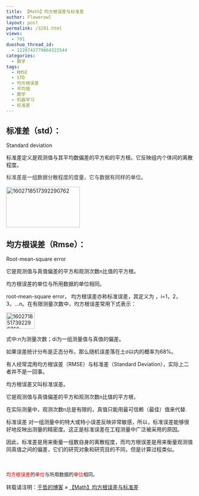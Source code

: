 ```yaml
---
title: 【Math】均方根误差与标准差
author: Flowerowl
layout: post
permalink: /3291.html
views:
  - 791
duoshuo_thread_id:
  - 1220743779864322544
categories:
  - 数学
tags:
  - RMSE
  - STD
  - 均方根误差
  - 平均值
  - 数学
  - 机器学习
  - 标准差
---
```

## 标准差（std）：

<span style="font-size: 14px;">Standard deviation</span>

<span style="font-size: 14px;">标准差定义是观测值与其平均数偏差的平方和的平方根。它反映组内个体间的离散程度。</span>

<span style="color: #333333; font-family: SimSun, 宋体, 'Arial Narrow'; font-size: 14px; line-height: 22px;">标准差是一组数据分散程度的度量，它与数据有同样的单位。</span>

<img title="1602718517392290762.jpg" src="http://lazynight.me/wp-content/uploads/2013/12/1602718517392290762.jpg" alt="1602718517392290762" width="199" height="109" border="0" />

## 均方根误差（Rmse）：

<span style="font-size: 14px;">Root-mean-square error</span>

<span style="font-size: 14px;">它是观测值与真值偏差的平方和观测次数n比值的平方根。</span>

<span style="font-size: 14px;">均方根误差的单位与所用数据的单位相同。</span>

<span style="font-size: 14px;">root-mean-square error， 均方根误差亦称标准误差，其定义为 ，i=1，2，3，…n。在有限测量次数中，均方根误差常用下式表示：</span>

<span style="font-size: 14px;"><img title="1602718517392290760.jpg" src="http://lazynight.me/wp-content/uploads/2013/12/1602718517392290760.jpg" alt="1602718517392290760" width="77" height="44" border="0" /> </span>

<span style="font-size: 14px;">式中:n为测量次数；di为一组测量值与真值的偏差。</span>

<span style="font-size: 14px;">如果误差统计分布是正态分布，那么随机误差落在土σ以内的概率为68%。 </span>

<span style="font-size: 14px;">有人经常混用均方根误差（RMSE）与标准差（Standard Deviation），实际上二者并不是一回事。</span>

<span style="font-size: 14px;">均方根误差又叫标准误差。</span>

<span style="font-size: 14px; font-family: Helvetica;">它是观测值与真值偏差的平方和观测次数n比值的平方根，</span>

<span style="font-size: 14px; font-family: Helvetica;">在实际测量中，观测次数n总是有限的，真值只能用最可信赖（最佳）值来代替.</span>

<span style="font-size: 14px; font-family: Helvetica;">标准误差 对一组测量中的特大或特小误差反映非常敏感，所以，标准误差能够很好地反映出测量的精密度。这正是标准误差在工程测量中广泛被采用的原因。</span>

<span style="font-size: 14px; font-family: Helvetica;">因此，标准差是用来衡量一组数自身的离散程度，而均方根误差是用来衡量观测值同真值之间的偏差，它们的研究对象和研究目的不同，但是计算过程类似。</span>

<span style="color: #333333; font-family: Helvetica; font-size: 14px; line-height: 22px;"><br /></span>

<span style="color: #cc0000; font-family: arial; font-size: small; line-height: 18px;">均方根误差</span><span style="font-family: arial; font-size: small; line-height: 18px;">的</span><span style="color: #cc0000; font-family: arial; font-size: small; line-height: 18px;">单位</span><span style="font-family: arial; font-size: small; line-height: 18px;">与所用数据的</span><span style="color: #cc0000; font-family: arial; font-size: small; line-height: 18px;">单位</span><span style="font-family: arial; font-size: small; line-height: 18px;">相同。</span>

转载请注明：[于哲的博客][1] &raquo; [【Math】均方根误差与标准差][2]

 [1]: http://localhost/wordpress
 [2]: http://localhost/wordpress/3291.html